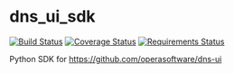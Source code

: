# dns_ui_sdk
[![Build Status](https://travis-ci.org/5ghz/dns_ui_sdk.svg?branch=master)](https://travis-ci.org/5ghz/dns_ui_sdk)
[![Coverage Status](https://coveralls.io/repos/github/5ghz/dns_ui_sdk/badge.svg?branch=master)](https://coveralls.io/github/5ghz/dns_ui_sdk?branch=master)
[![Requirements Status](https://requires.io/github/5ghz/dns_ui_sdk/requirements.svg?branch=master)](https://requires.io/github/5ghz/dns_ui_sdk/requirements/?branch=master)

Python SDK for https://github.com/operasoftware/dns-ui
